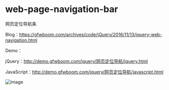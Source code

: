 # web-page-navigation-bar
网页定位导航条

Blog：https://gfwboom.com/archives/code/jQuery/2016/11/13/jquery-web-navigation.html

Demo：

jQuery：http://demo.gfwboom.com/jquery/网页定位导航/jquery.html

JavaScript：http://demo.gfwboom.com/jquery/网页定位导航/javascript.html

![image](https://gfwboom.b0.upaiyun.com/usr/uploads/2016/11/1437983294.jpg)
